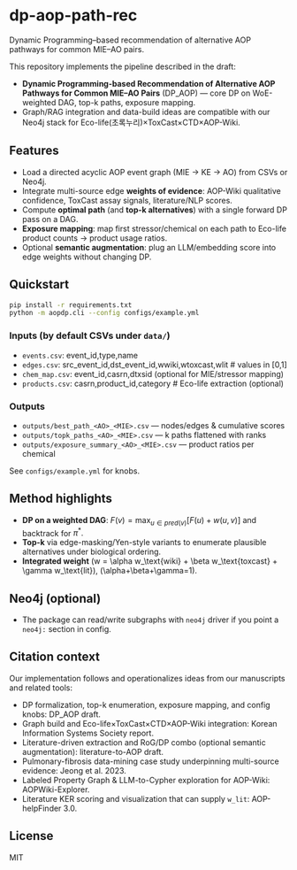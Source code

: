 # dp-aop-path-rec

Dynamic Programming–based recommendation of alternative AOP pathways for common MIE–AO pairs.

This repository implements the pipeline described in the draft:
- **Dynamic Programming-based Recommendation of Alternative AOP Pathways for Common MIE–AO Pairs** (DP_AOP) — core DP on WoE-weighted DAG, top-k paths, exposure mapping.  
- Graph/RAG integration and data-build ideas are compatible with our Neo4j stack for Eco-life(초록누리)×ToxCast×CTD×AOP-Wiki.

## Features
- Load a directed acyclic AOP event graph (MIE → KE → AO) from CSVs or Neo4j.
- Integrate multi-source edge **weights of evidence**: AOP-Wiki qualitative confidence, ToxCast assay signals, literature/NLP scores.
- Compute **optimal path** (and **top-k alternatives**) with a single forward DP pass on a DAG.
- **Exposure mapping**: map first stressor/chemical on each path to Eco-life product counts → product usage ratios.
- Optional **semantic augmentation**: plug an LLM/embedding score into edge weights without changing DP.

## Quickstart
```bash
pip install -r requirements.txt
python -m aopdp.cli --config configs/example.yml
```

### Inputs (by default CSVs under `data/`)
- `events.csv`: event_id,type,name
- `edges.csv`: src_event_id,dst_event_id,wwiki,wtoxcast,wlit   # values in [0,1]
- `chem_map.csv`: event_id,casrn,dtxsid (optional for MIE/stressor mapping)
- `products.csv`: casrn,product_id,category   # Eco-life extraction (optional)

### Outputs
- `outputs/best_path_<AO>_<MIE>.csv` — nodes/edges & cumulative scores
- `outputs/topk_paths_<AO>_<MIE>.csv` — k paths flattened with ranks
- `outputs/exposure_summary_<AO>_<MIE>.csv` — product ratios per chemical

See `configs/example.yml` for knobs.

## Method highlights
- **DP on a weighted DAG**: $F(v)=\max_{u\in pred(v)}[F(u)+w(u,v)]$ and backtrack for $\pi^*.$  
- **Top-k** via edge-masking/Yen-style variants to enumerate plausible alternatives under biological ordering.
- **Integrated weight** \(w = \alpha w_\text{wiki} + \beta w_\text{toxcast} + \gamma w_\text{lit}\), \(\alpha+\beta+\gamma=1\).

## Neo4j (optional)
- The package can read/write subgraphs with `neo4j` driver if you point a `neo4j:` section in config.

## Citation context
Our implementation follows and operationalizes ideas from our manuscripts and related tools:
- DP formalization, top-k enumeration, exposure mapping, and config knobs: DP_AOP draft.  
- Graph build and Eco-life×ToxCast×CTD×AOP-Wiki integration: Korean Information Systems Society report.  
- Literature-driven extraction and RoG/DP combo (optional semantic augmentation): literature-to-AOP draft.  
- Pulmonary-fibrosis data-mining case study underpinning multi-source evidence: Jeong et al. 2023.  
- Labeled Property Graph & LLM-to-Cypher exploration for AOP-Wiki: AOPWiki-Explorer.  
- Literature KER scoring and visualization that can supply `w_lit`: AOP-helpFinder 3.0.

## License
MIT
